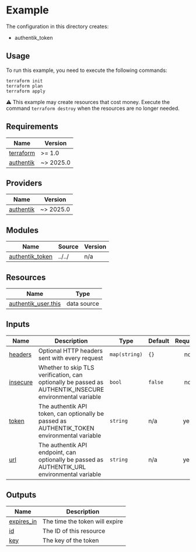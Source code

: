 # Example

The configuration in this directory creates:

* authentik_token

## Usage

To run this example, you need to execute the following commands:

```shell
terraform init
terraform plan
terraform apply
```

:warning: This example may create resources that cost money. Execute the
command `terraform destroy` when the resources are no longer needed.

<!-- BEGIN_TF_DOCS -->
## Requirements

| Name | Version |
|------|---------|
| <a name="requirement_terraform"></a> [terraform](#requirement\_terraform) | >= 1.0 |
| <a name="requirement_authentik"></a> [authentik](#requirement\_authentik) | ~> 2025.0 |

## Providers

| Name | Version |
|------|---------|
| <a name="provider_authentik"></a> [authentik](#provider\_authentik) | ~> 2025.0 |

## Modules

| Name | Source | Version |
|------|--------|---------|
| <a name="module_authentik_token"></a> [authentik\_token](#module\_authentik\_token) | ../../ | n/a |

## Resources

| Name | Type |
|------|------|
| [authentik_user.this](https://registry.terraform.io/providers/goauthentik/authentik/latest/docs/data-sources/user) | data source |

## Inputs

| Name | Description | Type | Default | Required |
|------|-------------|------|---------|:--------:|
| <a name="input_headers"></a> [headers](#input\_headers) | Optional HTTP headers sent with every request | `map(string)` | `{}` | no |
| <a name="input_insecure"></a> [insecure](#input\_insecure) | Whether to skip TLS verification, can optionally be passed as AUTHENTIK\_INSECURE environmental variable | `bool` | `false` | no |
| <a name="input_token"></a> [token](#input\_token) | The authentik API token, can optionally be passed as AUTHENTIK\_TOKEN environmental variable | `string` | n/a | yes |
| <a name="input_url"></a> [url](#input\_url) | The authentik API endpoint, can optionally be passed as AUTHENTIK\_URL environmental variable | `string` | n/a | yes |

## Outputs

| Name | Description |
|------|-------------|
| <a name="output_expires_in"></a> [expires\_in](#output\_expires\_in) | The time the token will expire |
| <a name="output_id"></a> [id](#output\_id) | The ID of this resource |
| <a name="output_key"></a> [key](#output\_key) | The key of the token |
<!-- END_TF_DOCS -->
